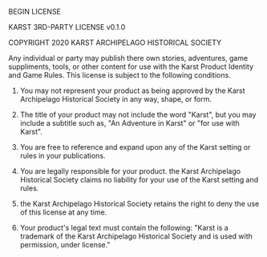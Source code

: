 BEGIN LICENSE

KARST 3RD-PARTY LICENSE v0.1.0

COPYRIGHT 2020 KARST ARCHIPELAGO HISTORICAL SOCIETY

Any individual or party may publish there own stories, adventures, game suppliments, tools, or other content for use with the Karst Product Identity and Game Rules. This license is subject to the following conditions.

1. You may not represent your product as being approved by the Karst Archipelago Historical Society in any way, shape, or form.

2. The title of your product may not include the word "Karst", but you may include a subtitle such as, "An Adventure in Karst" or "for use with Karst".

3. You are free to reference and expand upon any of the Karst setting or rules in your publications.

4. You are legally responsible for your product. the Karst Archipelago Historical Society claims no liability for your use of the Karst setting and rules.

5. the Karst Archipelago Historical Society retains the right to deny the use of this license at any time.

6. Your product's legal text must contain the following: "Karst is a trademark of the Karst Archipelago Historical Society and is used with permission, under license."
